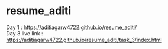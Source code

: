 # resume_aditi
Day 1 : https://aditiagarw4722.github.io/resume_aditi/
<br>
Day 3 live link : https://aditiagarw4722.github.io/resume_aditi/task_3/index.html
